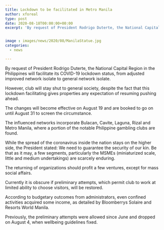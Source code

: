 ```yaml
---
title: Lockdown to be facilitated in Metro Manila
author: xforeal 
type: post
date: 2020-08-18T00:00:00+00:00
excerpt: 'By request of President Rodrigo Duterte, the National Capital Region in the Philippines will facilitate its COVID-19 lockdown status, from altered upgraded network isolate to general network quarantine '


image : images/news/2020/08/ManilaStatue.jpg
categories:
  - news

---
```

By request of President Rodrigo Duterte, the National Capital Region in the Philippines will facilitate its COVID-19 lockdown status, from adjusted improved network isolate to general network isolate. 

However, club will stay shut to general society, despite the fact that this lockdown facilitating gives properties any expectation of resuming pushing ahead. 

The changes will become effective on August 19 and are booked to go on until August 31 to screen the circumstance. 

The influenced networks incorporate Bulacan, Cavite, Laguna, Rizal and Metro Manila, where a portion of the notable Philippine gambling clubs are found. 

While the spread of the coronavirus inside the nation stays on the higher side, the President stated: We need to guarantee the security of our kin. Be that as it may, a few segments, particularly the MSMEs (miniaturized scale, little and medium undertakings) are scarcely enduring. 

The returning of organizations should profit a few ventures, except for mass social affairs. 

Currently it is obscure if preliminary attempts, which permit club to work at limited ability to choose visitors, will be restored. 

According to budgetary outcomes from administrators, even confined activities acquired some income, as detailed by Bloomberrys Solaire and Resorts World Manila. 

Previously, the preliminary attempts were allowed since June and dropped on August 4, when wellbeing guidelines fixed.